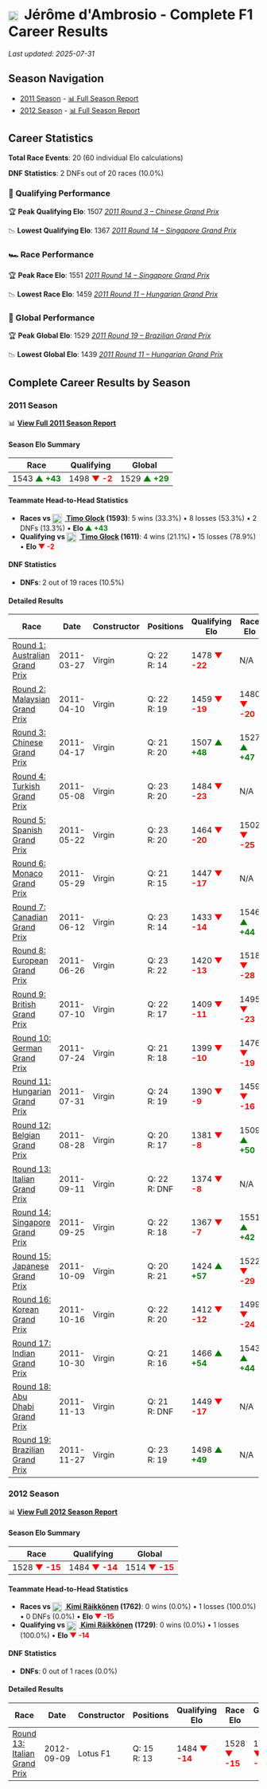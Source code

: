 # <img src="https://upload.wikimedia.org/wikipedia/commons/6/65/Flag_of_Belgium.svg" alt="Belgium" width="20" height="auto" style="vertical-align: middle; margin-right: 5px;" onerror="this.outerHTML='🇧🇪'; this.style.marginRight='5px';"/> Jérôme d'Ambrosio - Complete F1 Career Results

*Last updated: 2025-07-31*

## Season Navigation

- [2011 Season](#2011-season) - [📊 Full Season Report](../seasons/2011-season-report)
- [2012 Season](#2012-season) - [📊 Full Season Report](../seasons/2012-season-report)

## Career Statistics

**Total Race Events**: 20 (60 individual Elo calculations)

**DNF Statistics**: 2 DNFs out of 20 races (10.0%)

### 🏁 Qualifying Performance

🏆 **Peak Qualifying Elo**: 1507
   *[2011 Round 3 – Chinese Grand Prix](../seasons/2011-season-report#round-3-chinese-grand-prix)*

📉 **Lowest Qualifying Elo**: 1367
   *[2011 Round 14 – Singapore Grand Prix](../seasons/2011-season-report#round-14-singapore-grand-prix)*

### 🏎️ Race Performance

🏆 **Peak Race Elo**: 1551
   *[2011 Round 14 – Singapore Grand Prix](../seasons/2011-season-report#round-14-singapore-grand-prix)*

📉 **Lowest Race Elo**: 1459
   *[2011 Round 11 – Hungarian Grand Prix](../seasons/2011-season-report#round-11-hungarian-grand-prix)*

### 🌟 Global Performance

🏆 **Peak Global Elo**: 1529
   *[2011 Round 19 – Brazilian Grand Prix](../seasons/2011-season-report#round-19-brazilian-grand-prix)*

📉 **Lowest Global Elo**: 1439
   *[2011 Round 11 – Hungarian Grand Prix](../seasons/2011-season-report#round-11-hungarian-grand-prix)*


## Complete Career Results by Season

### 2011 Season

📊 **[View Full 2011 Season Report](../seasons/2011-season-report)**

#### Season Elo Summary

| Race | Qualifying | Global |
|------|------------|--------|
| 1543 **<span style="color: green;">▲ +43</span>** | 1498 **<span style="color: red;">▼ -2</span>** | 1529 **<span style="color: green;">▲ +29</span>** |

#### Teammate Head-to-Head Statistics

- **Races vs [<img src="https://upload.wikimedia.org/wikipedia/commons/b/ba/Flag_of_Germany.svg" alt="Germany" width="20" height="auto" style="vertical-align: middle; margin-right: 5px;" onerror="this.outerHTML='🇩🇪'; this.style.marginRight='5px';"/> Timo Glock](timo-glock) (1593)**: 5 wins (33.3%) • 8 losses (53.3%) • 2 DNFs (13.3%) • **Elo **<span style="color: green;">▲ +43</span>****
- **Qualifying vs [<img src="https://upload.wikimedia.org/wikipedia/commons/b/ba/Flag_of_Germany.svg" alt="Germany" width="20" height="auto" style="vertical-align: middle; margin-right: 5px;" onerror="this.outerHTML='🇩🇪'; this.style.marginRight='5px';"/> Timo Glock](timo-glock) (1611)**: 4 wins (21.1%) • 15 losses (78.9%) • **Elo **<span style="color: red;">▼ -2</span>****


#### DNF Statistics

- **DNFs**: 2 out of 19 races (10.5%)

#### Detailed Results

| Race | Date | Constructor | Positions | Qualifying Elo | Race Elo | Global Elo | Teammate |
|------|------|-------------|-----------|----------------|----------|------------|----------|
| [Round 1: Australian Grand Prix](../seasons/2011-season-report#round-1-australian-grand-prix) | 2011-03-27 | Virgin | Q: 22<br/>R: 14 | 1478 **<span style="color: red;">▼ -22</span>** | N/A | 1493 **<span style="color: red;">▼ -7</span>** | [<img src="https://upload.wikimedia.org/wikipedia/commons/b/ba/Flag_of_Germany.svg" alt="Germany" width="20" height="auto" style="vertical-align: middle; margin-right: 5px;" onerror="this.outerHTML='🇩🇪'; this.style.marginRight='5px';"/> Timo Glock](timo-glock)<br/>Q: 21<br/>R: DNF |
| [Round 2: Malaysian Grand Prix](../seasons/2011-season-report#round-2-malaysian-grand-prix) | 2011-04-10 | Virgin | Q: 22<br/>R: 19 | 1459 **<span style="color: red;">▼ -19</span>** | 1480 **<span style="color: red;">▼ -20</span>** | 1474 **<span style="color: red;">▼ -20</span>** | [<img src="https://upload.wikimedia.org/wikipedia/commons/b/ba/Flag_of_Germany.svg" alt="Germany" width="20" height="auto" style="vertical-align: middle; margin-right: 5px;" onerror="this.outerHTML='🇩🇪'; this.style.marginRight='5px';"/> Timo Glock](timo-glock)<br/>Q: 21<br/>R: 16 |
| [Round 3: Chinese Grand Prix](../seasons/2011-season-report#round-3-chinese-grand-prix) | 2011-04-17 | Virgin | Q: 21<br/>R: 20 | 1507 **<span style="color: green;">▲ +48</span>** | 1527 **<span style="color: green;">▲ +47</span>** | 1521 **<span style="color: green;">▲ +47</span>** | [<img src="https://upload.wikimedia.org/wikipedia/commons/b/ba/Flag_of_Germany.svg" alt="Germany" width="20" height="auto" style="vertical-align: middle; margin-right: 5px;" onerror="this.outerHTML='🇩🇪'; this.style.marginRight='5px';"/> Timo Glock](timo-glock)<br/>Q: 22<br/>R: 21 |
| [Round 4: Turkish Grand Prix](../seasons/2011-season-report#round-4-turkish-grand-prix) | 2011-05-08 | Virgin | Q: 23<br/>R: 20 | 1484 **<span style="color: red;">▼ -23</span>** | N/A | 1514 **<span style="color: red;">▼ -7</span>** | [<img src="https://upload.wikimedia.org/wikipedia/commons/b/ba/Flag_of_Germany.svg" alt="Germany" width="20" height="auto" style="vertical-align: middle; margin-right: 5px;" onerror="this.outerHTML='🇩🇪'; this.style.marginRight='5px';"/> Timo Glock](timo-glock)<br/>Q: 21<br/>R: DNF |
| [Round 5: Spanish Grand Prix](../seasons/2011-season-report#round-5-spanish-grand-prix) | 2011-05-22 | Virgin | Q: 23<br/>R: 20 | 1464 **<span style="color: red;">▼ -20</span>** | 1502 **<span style="color: red;">▼ -25</span>** | 1491 **<span style="color: red;">▼ -23</span>** | [<img src="https://upload.wikimedia.org/wikipedia/commons/b/ba/Flag_of_Germany.svg" alt="Germany" width="20" height="auto" style="vertical-align: middle; margin-right: 5px;" onerror="this.outerHTML='🇩🇪'; this.style.marginRight='5px';"/> Timo Glock](timo-glock)<br/>Q: 20<br/>R: 19 |
| [Round 6: Monaco Grand Prix](../seasons/2011-season-report#round-6-monaco-grand-prix) | 2011-05-29 | Virgin | Q: 21<br/>R: 15 | 1447 **<span style="color: red;">▼ -17</span>** | N/A | 1486 **<span style="color: red;">▼ -5</span>** | [<img src="https://upload.wikimedia.org/wikipedia/commons/b/ba/Flag_of_Germany.svg" alt="Germany" width="20" height="auto" style="vertical-align: middle; margin-right: 5px;" onerror="this.outerHTML='🇩🇪'; this.style.marginRight='5px';"/> Timo Glock](timo-glock)<br/>Q: 20<br/>R: DNF |
| [Round 7: Canadian Grand Prix](../seasons/2011-season-report#round-7-canadian-grand-prix) | 2011-06-12 | Virgin | Q: 23<br/>R: 14 | 1433 **<span style="color: red;">▼ -14</span>** | 1546 **<span style="color: green;">▲ +44</span>** | 1512 **<span style="color: green;">▲ +27</span>** | [<img src="https://upload.wikimedia.org/wikipedia/commons/b/ba/Flag_of_Germany.svg" alt="Germany" width="20" height="auto" style="vertical-align: middle; margin-right: 5px;" onerror="this.outerHTML='🇩🇪'; this.style.marginRight='5px';"/> Timo Glock](timo-glock)<br/>Q: 21<br/>R: 15 |
| [Round 8: European Grand Prix](../seasons/2011-season-report#round-8-european-grand-prix) | 2011-06-26 | Virgin | Q: 23<br/>R: 22 | 1420 **<span style="color: red;">▼ -13</span>** | 1518 **<span style="color: red;">▼ -28</span>** | 1489 **<span style="color: red;">▼ -23</span>** | [<img src="https://upload.wikimedia.org/wikipedia/commons/b/ba/Flag_of_Germany.svg" alt="Germany" width="20" height="auto" style="vertical-align: middle; margin-right: 5px;" onerror="this.outerHTML='🇩🇪'; this.style.marginRight='5px';"/> Timo Glock](timo-glock)<br/>Q: 21<br/>R: 21 |
| [Round 9: British Grand Prix](../seasons/2011-season-report#round-9-british-grand-prix) | 2011-07-10 | Virgin | Q: 22<br/>R: 17 | 1409 **<span style="color: red;">▼ -11</span>** | 1495 **<span style="color: red;">▼ -23</span>** | 1469 **<span style="color: red;">▼ -19</span>** | [<img src="https://upload.wikimedia.org/wikipedia/commons/b/ba/Flag_of_Germany.svg" alt="Germany" width="20" height="auto" style="vertical-align: middle; margin-right: 5px;" onerror="this.outerHTML='🇩🇪'; this.style.marginRight='5px';"/> Timo Glock](timo-glock)<br/>Q: 20<br/>R: 16 |
| [Round 10: German Grand Prix](../seasons/2011-season-report#round-10-german-grand-prix) | 2011-07-24 | Virgin | Q: 21<br/>R: 18 | 1399 **<span style="color: red;">▼ -10</span>** | 1476 **<span style="color: red;">▼ -19</span>** | 1453 **<span style="color: red;">▼ -16</span>** | [<img src="https://upload.wikimedia.org/wikipedia/commons/b/ba/Flag_of_Germany.svg" alt="Germany" width="20" height="auto" style="vertical-align: middle; margin-right: 5px;" onerror="this.outerHTML='🇩🇪'; this.style.marginRight='5px';"/> Timo Glock](timo-glock)<br/>Q: 19<br/>R: 17 |
| [Round 11: Hungarian Grand Prix](../seasons/2011-season-report#round-11-hungarian-grand-prix) | 2011-07-31 | Virgin | Q: 24<br/>R: 19 | 1390 **<span style="color: red;">▼ -9</span>** | 1459 **<span style="color: red;">▼ -16</span>** | 1439 **<span style="color: red;">▼ -14</span>** | [<img src="https://upload.wikimedia.org/wikipedia/commons/b/ba/Flag_of_Germany.svg" alt="Germany" width="20" height="auto" style="vertical-align: middle; margin-right: 5px;" onerror="this.outerHTML='🇩🇪'; this.style.marginRight='5px';"/> Timo Glock](timo-glock)<br/>Q: 20<br/>R: 17 |
| [Round 12: Belgian Grand Prix](../seasons/2011-season-report#round-12-belgian-grand-prix) | 2011-08-28 | Virgin | Q: 20<br/>R: 17 | 1381 **<span style="color: red;">▼ -8</span>** | 1509 **<span style="color: green;">▲ +50</span>** | 1472 **<span style="color: green;">▲ +33</span>** | [<img src="https://upload.wikimedia.org/wikipedia/commons/b/ba/Flag_of_Germany.svg" alt="Germany" width="20" height="auto" style="vertical-align: middle; margin-right: 5px;" onerror="this.outerHTML='🇩🇪'; this.style.marginRight='5px';"/> Timo Glock](timo-glock)<br/>Q: 19<br/>R: 18 |
| [Round 13: Italian Grand Prix](../seasons/2011-season-report#round-13-italian-grand-prix) | 2011-09-11 | Virgin | Q: 22<br/>R: DNF | 1374 **<span style="color: red;">▼ -8</span>** | N/A | 1469 **<span style="color: red;">▼ -2</span>** | [<img src="https://upload.wikimedia.org/wikipedia/commons/b/ba/Flag_of_Germany.svg" alt="Germany" width="20" height="auto" style="vertical-align: middle; margin-right: 5px;" onerror="this.outerHTML='🇩🇪'; this.style.marginRight='5px';"/> Timo Glock](timo-glock)<br/>Q: 21<br/>R: 15 |
| [Round 14: Singapore Grand Prix](../seasons/2011-season-report#round-14-singapore-grand-prix) | 2011-09-25 | Virgin | Q: 22<br/>R: 18 | 1367 **<span style="color: red;">▼ -7</span>** | 1551 **<span style="color: green;">▲ +42</span>** | 1496 **<span style="color: green;">▲ +27</span>** | [<img src="https://upload.wikimedia.org/wikipedia/commons/b/ba/Flag_of_Germany.svg" alt="Germany" width="20" height="auto" style="vertical-align: middle; margin-right: 5px;" onerror="this.outerHTML='🇩🇪'; this.style.marginRight='5px';"/> Timo Glock](timo-glock)<br/>Q: 21<br/>R: 24 |
| [Round 15: Japanese Grand Prix](../seasons/2011-season-report#round-15-japanese-grand-prix) | 2011-10-09 | Virgin | Q: 20<br/>R: 21 | 1424 **<span style="color: green;">▲ +57</span>** | 1522 **<span style="color: red;">▼ -29</span>** | 1493 **<span style="color: red;">▼ -3</span>** | [<img src="https://upload.wikimedia.org/wikipedia/commons/b/ba/Flag_of_Germany.svg" alt="Germany" width="20" height="auto" style="vertical-align: middle; margin-right: 5px;" onerror="this.outerHTML='🇩🇪'; this.style.marginRight='5px';"/> Timo Glock](timo-glock)<br/>Q: 21<br/>R: 20 |
| [Round 16: Korean Grand Prix](../seasons/2011-season-report#round-16-korean-grand-prix) | 2011-10-16 | Virgin | Q: 22<br/>R: 20 | 1412 **<span style="color: red;">▼ -12</span>** | 1499 **<span style="color: red;">▼ -24</span>** | 1473 **<span style="color: red;">▼ -20</span>** | [<img src="https://upload.wikimedia.org/wikipedia/commons/b/ba/Flag_of_Germany.svg" alt="Germany" width="20" height="auto" style="vertical-align: middle; margin-right: 5px;" onerror="this.outerHTML='🇩🇪'; this.style.marginRight='5px';"/> Timo Glock](timo-glock)<br/>Q: 21<br/>R: 18 |
| [Round 17: Indian Grand Prix](../seasons/2011-season-report#round-17-indian-grand-prix) | 2011-10-30 | Virgin | Q: 21<br/>R: 16 | 1466 **<span style="color: green;">▲ +54</span>** | 1543 **<span style="color: green;">▲ +44</span>** | 1520 **<span style="color: green;">▲ +47</span>** | [<img src="https://upload.wikimedia.org/wikipedia/commons/b/ba/Flag_of_Germany.svg" alt="Germany" width="20" height="auto" style="vertical-align: middle; margin-right: 5px;" onerror="this.outerHTML='🇩🇪'; this.style.marginRight='5px';"/> Timo Glock](timo-glock)<br/>Q: 22<br/>R: 23 |
| [Round 18: Abu Dhabi Grand Prix](../seasons/2011-season-report#round-18-abu-dhabi-grand-prix) | 2011-11-13 | Virgin | Q: 21<br/>R: DNF | 1449 **<span style="color: red;">▼ -17</span>** | N/A | 1515 **<span style="color: red;">▼ -5</span>** | [<img src="https://upload.wikimedia.org/wikipedia/commons/b/ba/Flag_of_Germany.svg" alt="Germany" width="20" height="auto" style="vertical-align: middle; margin-right: 5px;" onerror="this.outerHTML='🇩🇪'; this.style.marginRight='5px';"/> Timo Glock](timo-glock)<br/>Q: 19<br/>R: 19 |
| [Round 19: Brazilian Grand Prix](../seasons/2011-season-report#round-19-brazilian-grand-prix) | 2011-11-27 | Virgin | Q: 23<br/>R: 19 | 1498 **<span style="color: green;">▲ +49</span>** | N/A | 1529 **<span style="color: green;">▲ +15</span>** | [<img src="https://upload.wikimedia.org/wikipedia/commons/b/ba/Flag_of_Germany.svg" alt="Germany" width="20" height="auto" style="vertical-align: middle; margin-right: 5px;" onerror="this.outerHTML='🇩🇪'; this.style.marginRight='5px';"/> Timo Glock](timo-glock)<br/>Q: 24<br/>R: DNF |

### 2012 Season

📊 **[View Full 2012 Season Report](../seasons/2012-season-report)**

#### Season Elo Summary

| Race | Qualifying | Global |
|------|------------|--------|
| 1528 **<span style="color: red;">▼ -15</span>** | 1484 **<span style="color: red;">▼ -14</span>** | 1514 **<span style="color: red;">▼ -15</span>** |

#### Teammate Head-to-Head Statistics

- **Races vs [<img src="https://upload.wikimedia.org/wikipedia/commons/b/bc/Flag_of_Finland.svg" alt="Finland" width="20" height="auto" style="vertical-align: middle; margin-right: 5px;" onerror="this.outerHTML='🇫🇮'; this.style.marginRight='5px';"/> Kimi Räikkönen](kimi-rikknen) (1762)**: 0 wins (0.0%) • 1 losses (100.0%) • 0 DNFs (0.0%) • **Elo **<span style="color: red;">▼ -15</span>****
- **Qualifying vs [<img src="https://upload.wikimedia.org/wikipedia/commons/b/bc/Flag_of_Finland.svg" alt="Finland" width="20" height="auto" style="vertical-align: middle; margin-right: 5px;" onerror="this.outerHTML='🇫🇮'; this.style.marginRight='5px';"/> Kimi Räikkönen](kimi-rikknen) (1729)**: 0 wins (0.0%) • 1 losses (100.0%) • **Elo **<span style="color: red;">▼ -14</span>****


#### DNF Statistics

- **DNFs**: 0 out of 1 races (0.0%)

#### Detailed Results

| Race | Date | Constructor | Positions | Qualifying Elo | Race Elo | Global Elo | Teammate |
|------|------|-------------|-----------|----------------|----------|------------|----------|
| [Round 13: Italian Grand Prix](../seasons/2012-season-report#round-13-italian-grand-prix) | 2012-09-09 | Lotus F1 | Q: 15<br/>R: 13 | 1484 **<span style="color: red;">▼ -14</span>** | 1528 **<span style="color: red;">▼ -15</span>** | 1514 **<span style="color: red;">▼ -15</span>** | [<img src="https://upload.wikimedia.org/wikipedia/commons/b/bc/Flag_of_Finland.svg" alt="Finland" width="20" height="auto" style="vertical-align: middle; margin-right: 5px;" onerror="this.outerHTML='🇫🇮'; this.style.marginRight='5px';"/> Kimi Räikkönen](kimi-rikknen)<br/>Q: 7<br/>R: 5 |

